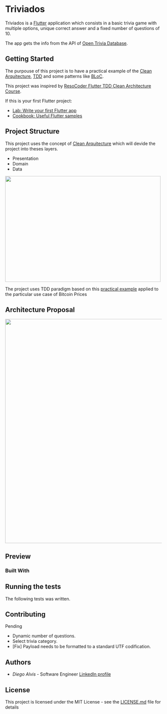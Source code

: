 # Triviados

Triviados is a [Flutter](https://flutter.dev/) application which consists in a basic trivia game with multiple options, unique correct answer and a fixed number of questions of 10.

The app gets the info from the API of [Open Trivia Database](https://opentdb.com).

## Getting Started

The purpouse of this project is to have a practical example of the [Clean Arquitecture](https://blog.cleancoder.com/uncle-bob/2012/08/13/the-clean-architecture.html), [TDD](https://en.wikipedia.org/wiki/Test-driven_development) and some patterns like [BLoC](https://www.raywenderlich.com/4074597-getting-started-with-the-bloc-pattern).

This project was inspired by [ResoCoder Flutter TDD Clean Architecture Course](https://resocoder.com/category/tutorials/flutter/tdd-clean-architecture/).

If this is your first Flutter project:

- [Lab: Write your first Flutter app](https://flutter.dev/docs/get-started/codelab)
- [Cookbook: Useful Flutter samples](https://flutter.dev/docs/cookbook)


## Project Structure

This project uses the concept of [Clean Arquitecture](https://blog.cleancoder.com/uncle-bob/2012/08/13/the-clean-architecture.html) which will devide the project into theses layers.

* Presentation
* Domain
* Data

<img src="https://blog.cleancoder.com/uncle-bob/images/2012-08-13-the-clean-architecture/CleanArchitecture.jpg" width="500" height="340">

The project uses TDD paradigm based on this [practical example](https://resocoder.com/2019/08/27/flutter-tdd-clean-architecture-course-1-explanation-project-structure/) applied to the particular use case of Bitcoin Prices

## Architecture Proposal

<img src="https://i0.wp.com/resocoder.com/wp-content/uploads/2019/08/Clean-Architecture-Flutter-Diagram.png?w=556&ssl=1" width="600" height="720">


## Preview

### Built With


## Running the tests

The following tests was written.


## Contributing

Pending
 
* Dynamic number of questions.
* Select trivia category.
* [Fix] Payload needs to be formatted to a standard UTF codification.

## Authors

* *Diego Alvis* - Software Engineer [LinkedIn profile](https://www.linkedin.com/in/diego-alvis-palencia-7823a5130/)

## License

This project is licensed under the MIT License - see the [LICENSE.md](LICENSE.md) file for details